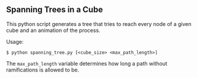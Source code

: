 Spanning Trees in a Cube
------

This python script generates a tree that tries to reach every 
node of a given cube and an animation of the process.

Usage:

    $ python spanning_tree.py [<cube_size> <max_path_length>]

The `max_path_length` variable determines how long a path without
ramifications is allowed to be.
